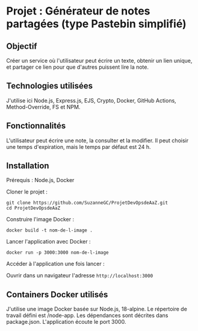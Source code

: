 # Projet : Générateur de notes partagées (type Pastebin simplifié)

## Objectif
Créer un service où l'utilisateur peut écrire un texte, obtenir un lien unique, et partager ce lien pour que d'autres puissent lire la note.

## Technologies utilisées

J'utilise ici Node.js, Express.js, EJS, Crypto, Docker, GitHub Actions, Method-Override, FS et NPM.

## Fonctionnalités

L'utilisateur peut écrire une note, la consulter et la modifier. Il peut choisir une temps d'expiration, mais le temps par défaut est 24 h.


## Installation
Prérequis : Node.js, Docker

Cloner le projet : 
```
git clone https://github.com/SuzanneGC/ProjetDevOpsdeAaZ.git
cd ProjetDevOpsdeAaZ
```
Construire l'image Docker :
```
docker build -t nom-de-l-image .
```

Lancer l'application avec Docker :
```
docker run -p 3000:3000 nom-de-l-image
```

Accéder à l'application une fois lancer :

Ouvrir dans un navigateur l'adresse `http://localhost:3000`


## Containers Docker utilisés

J'utilise une image Docker basée sur Node.js, 18-alpine. Le répertoire de travail défini est /node-app. Les dépendances sont décrites dans package.json. L'application écoute le port 3000.